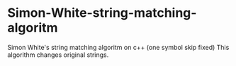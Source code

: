 # Simon-White-string-matching-algoritm
Simon White's string matching algoritm on c++ (one symbol skip fixed)
This algorithm changes original strings.
